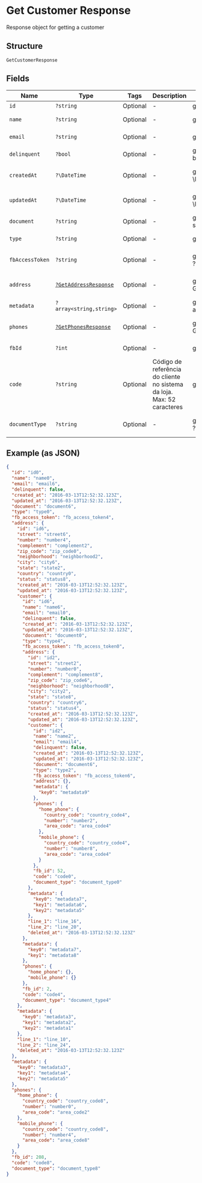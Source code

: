 
# Get Customer Response

Response object for getting a customer

## Structure

`GetCustomerResponse`

## Fields

| Name | Type | Tags | Description | Getter | Setter |
|  --- | --- | --- | --- | --- | --- |
| `id` | `?string` | Optional | - | getId(): ?string | setId(?string id): void |
| `name` | `?string` | Optional | - | getName(): ?string | setName(?string name): void |
| `email` | `?string` | Optional | - | getEmail(): ?string | setEmail(?string email): void |
| `delinquent` | `?bool` | Optional | - | getDelinquent(): ?bool | setDelinquent(?bool delinquent): void |
| `createdAt` | `?\DateTime` | Optional | - | getCreatedAt(): ?\DateTime | setCreatedAt(?\DateTime createdAt): void |
| `updatedAt` | `?\DateTime` | Optional | - | getUpdatedAt(): ?\DateTime | setUpdatedAt(?\DateTime updatedAt): void |
| `document` | `?string` | Optional | - | getDocument(): ?string | setDocument(?string document): void |
| `type` | `?string` | Optional | - | getType(): ?string | setType(?string type): void |
| `fbAccessToken` | `?string` | Optional | - | getFbAccessToken(): ?string | setFbAccessToken(?string fbAccessToken): void |
| `address` | [`?GetAddressResponse`](../../doc/models/get-address-response.md) | Optional | - | getAddress(): ?GetAddressResponse | setAddress(?GetAddressResponse address): void |
| `metadata` | `?array<string,string>` | Optional | - | getMetadata(): ?array | setMetadata(?array metadata): void |
| `phones` | [`?GetPhonesResponse`](../../doc/models/get-phones-response.md) | Optional | - | getPhones(): ?GetPhonesResponse | setPhones(?GetPhonesResponse phones): void |
| `fbId` | `?int` | Optional | - | getFbId(): ?int | setFbId(?int fbId): void |
| `code` | `?string` | Optional | Código de referência do cliente no sistema da loja. Max: 52 caracteres | getCode(): ?string | setCode(?string code): void |
| `documentType` | `?string` | Optional | - | getDocumentType(): ?string | setDocumentType(?string documentType): void |

## Example (as JSON)

```json
{
  "id": "id0",
  "name": "name0",
  "email": "email6",
  "delinquent": false,
  "created_at": "2016-03-13T12:52:32.123Z",
  "updated_at": "2016-03-13T12:52:32.123Z",
  "document": "document6",
  "type": "type0",
  "fb_access_token": "fb_access_token4",
  "address": {
    "id": "id6",
    "street": "street6",
    "number": "number4",
    "complement": "complement2",
    "zip_code": "zip_code0",
    "neighborhood": "neighborhood2",
    "city": "city6",
    "state": "state2",
    "country": "country0",
    "status": "status8",
    "created_at": "2016-03-13T12:52:32.123Z",
    "updated_at": "2016-03-13T12:52:32.123Z",
    "customer": {
      "id": "id6",
      "name": "name6",
      "email": "email0",
      "delinquent": false,
      "created_at": "2016-03-13T12:52:32.123Z",
      "updated_at": "2016-03-13T12:52:32.123Z",
      "document": "document0",
      "type": "type4",
      "fb_access_token": "fb_access_token0",
      "address": {
        "id": "id2",
        "street": "street2",
        "number": "number0",
        "complement": "complement8",
        "zip_code": "zip_code6",
        "neighborhood": "neighborhood8",
        "city": "city2",
        "state": "state8",
        "country": "country6",
        "status": "status4",
        "created_at": "2016-03-13T12:52:32.123Z",
        "updated_at": "2016-03-13T12:52:32.123Z",
        "customer": {
          "id": "id2",
          "name": "name2",
          "email": "email4",
          "delinquent": false,
          "created_at": "2016-03-13T12:52:32.123Z",
          "updated_at": "2016-03-13T12:52:32.123Z",
          "document": "document6",
          "type": "type2",
          "fb_access_token": "fb_access_token6",
          "address": {},
          "metadata": {
            "key0": "metadata9"
          },
          "phones": {
            "home_phone": {
              "country_code": "country_code4",
              "number": "number2",
              "area_code": "area_code4"
            },
            "mobile_phone": {
              "country_code": "country_code4",
              "number": "number8",
              "area_code": "area_code4"
            }
          },
          "fb_id": 52,
          "code": "code0",
          "document_type": "document_type0"
        },
        "metadata": {
          "key0": "metadata7",
          "key1": "metadata6",
          "key2": "metadata5"
        },
        "line_1": "line_16",
        "line_2": "line_20",
        "deleted_at": "2016-03-13T12:52:32.123Z"
      },
      "metadata": {
        "key0": "metadata7",
        "key1": "metadata8"
      },
      "phones": {
        "home_phone": {},
        "mobile_phone": {}
      },
      "fb_id": 2,
      "code": "code4",
      "document_type": "document_type4"
    },
    "metadata": {
      "key0": "metadata3",
      "key1": "metadata2",
      "key2": "metadata1"
    },
    "line_1": "line_10",
    "line_2": "line_24",
    "deleted_at": "2016-03-13T12:52:32.123Z"
  },
  "metadata": {
    "key0": "metadata3",
    "key1": "metadata4",
    "key2": "metadata5"
  },
  "phones": {
    "home_phone": {
      "country_code": "country_code8",
      "number": "number0",
      "area_code": "area_code2"
    },
    "mobile_phone": {
      "country_code": "country_code8",
      "number": "number4",
      "area_code": "area_code8"
    }
  },
  "fb_id": 208,
  "code": "code8",
  "document_type": "document_type8"
}
```

